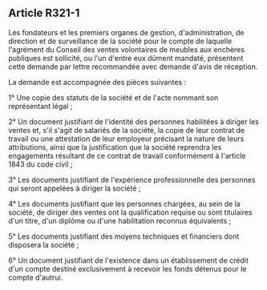 Article R321-1
----
Les fondateurs et les premiers organes de gestion, d'administration, de
direction et de surveillance de la société pour le compte de laquelle l'agrément
du Conseil des ventes volontaires de meubles aux enchères publiques est
sollicité, ou l'un d'entre eux dûment mandaté, présentent cette demande par
lettre recommandée avec demande d'avis de réception.

La demande est accompagnée des pièces suivantes :

1° Une copie des statuts de la société et de l'acte nommant son représentant
légal ;

2° Un document justifiant de l'identité des personnes habilitées à diriger les
ventes et, s'il s'agit de salariés de la société, la copie de leur contrat de
travail ou une attestation de leur employeur précisant la nature de leurs
attributions, ainsi que la justification que la société reprendra les
engagements résultant de ce contrat de travail conformément à l'article 1843 du
code civil ;

3° Les documents justifiant de l'expérience professionnelle des personnes qui
seront appelées à diriger la société ;

4° Les documents justifiant que les personnes chargées, au sein de la société,
de diriger des ventes ont la qualification requise ou sont titulaires d'un
titre, d'un diplôme ou d'une habilitation reconnus équivalents ;

5° Les documents justifiant des moyens techniques et financiers dont disposera
la société ;

6° Un document justifiant de l'existence dans un établissement de crédit d'un
compte destiné exclusivement à recevoir les fonds détenus pour le compte
d'autrui.

